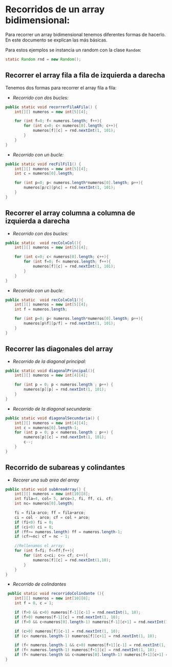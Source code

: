 # **Recorridos de un array bidimensional:**
Para recorrer un array bidimensional tenemos diferentes formas de hacerlo. En este documento se explican las más básicas.

Para estos ejemplos se instancia un random con la clase `Random`:
```java
static Random rnd = new Random();
```

## **Recorrer el array fila a fila de izquierda a darecha**
Tenemos dos formas para recorrer el array fila a fila:
* *Recorrido con dos bucles:*
```java
public static void recorrerFilaAFila() {
    int[][] numeros = new int[5][4];

    for (int f=0; f< numeros.length; f++){
        for (int c=0; c< numeros[0].length; c++){
            numeros[f][c] = rnd.nextInt(1, 101);
        }
    }
}
```
* *Recorrido con un bucle:*
```java
public static void recFilFil1() {
    int[][] numeros = new int[5][4];
    int c = numeros[0].length;

    for (int p=0; p< numeros.length*numeros[0].length; p++){
        numeros[p/c][p%c] = rnd.nextInt(1, 101);
    }
}
```
## **Recorrer el array columna a columna de izquierda a darecha**
* *Recorrido con dos bucles:*
```java
public static  void recColxCol(){
    int[][] numeros = new int[5][4];

    for (int c=0; c< numeros[0].length; c++){
        for (int f=0; f< numeros.length; f++){
            numeros[f][c] = rnd.nextInt(1, 101);
        }
    }
}
```
* *Recorrido con un bucle:*
```java
public static  void recColxCol1(){
    int[][] numeros = new int[5][4];
    int f = numeros.length;

    for (int p=0; p< numeros.length*numeros[0].length; p++){
        numeros[p%f][p/f] = rnd.nextInt(1, 101);
    }
}
```
## **Recorrer las diagonales del array**
* *Recorrido de la diagonal principal:*
```java
public static void diagonalPrincipal(){
    int[][] numeros = new int[4][4];

    for (int p = 0; p < numeros.length ; p++) {
        numeros[p][p] = rnd.nextInt(1, 101);
    }
}
```
* *Recorrido de la diagonal secundaria:*
```java
public static void diagonalSecundaria() {
    int[][] numeros = new int[4][4];
    int c = numeros[0].length-1;
    for (int p = 0; p < numeros.length ; p++) {
        numeros[p][c] = rnd.nextInt(1, 101);
        c--;
    }
}
```
## **Recorrido de subareas y colindantes**
* *Recorer una sub area del array*
```java
public static void subAreaArray() {
    int[][] numeros = new int[10][8];
    int fila=4, col= 5, arco=3, fi, ff, ci, cf;
    int nc= numeros[0].length;

    fi = fila-arco; ff = fila+arco;
    ci = col - arco; cf = col + arco;
    if (fi<0) fi = 0;
    if (ci<0) ci = 0;
    if (ff>= numeros.length) ff = numeros.length-1;
    if (cf>=nc) cf = nc - 1;

    //Rellenamos el array:
    for (int f=fi; f<=ff;f++){
        for (int c=ci; c<= cf; c++){
            numeros[f][c] = rnd.nextInt(1,10);
        }
    }
}
```
* *Recorrido de colindantes*
```java
 public static void recorridoColindante (){
    int[][] numeros = new int[10][8];
    int f = 0, c = 1;

    if (f>0 && c>0) numeros[f-1][c-1] = rnd.nextInt(1, 10);
    if (f>0) numeros[f-1][c] = rnd.nextInt(1, 10);
    if (f>0 && c<numeros[0].length-1) numeros[f-1][c+1] = rnd.nextInt(1, 10);

    if (c>0) numeros[f][c-1] = rnd.nextInt(1, 10);
    if (c< numeros.length-1) numeros[f][c+1] = rnd.nextInt(1, 10);

    if (f< numeros.length-1 && c>0) numeros[f+1][c-1] = rnd.nextInt(1, 10);
    if (f< numeros.length-1) numeros[f+1][c] = rnd.nextInt(1, 10);
    if (f< numeros.length && c<numeros[0].length-1) numeros[f+1][c+1] = rnd.nextInt(1, 10);
}
```
